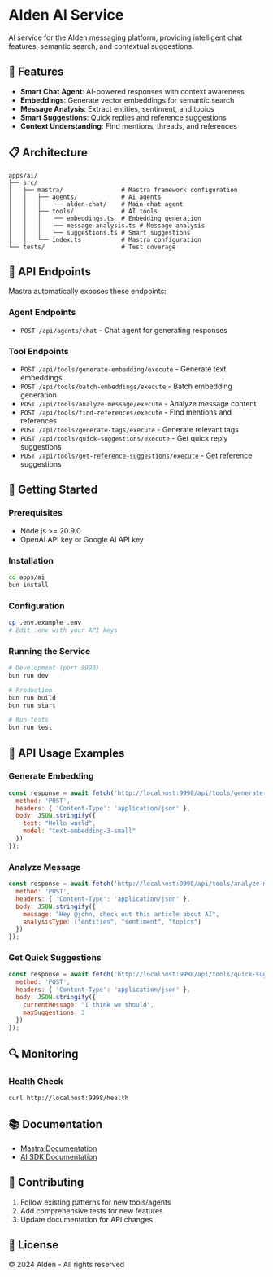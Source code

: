 # Alden AI Service

AI service for the Alden messaging platform, providing intelligent chat features, semantic search, and contextual suggestions.

## 🚀 Features

- **Smart Chat Agent**: AI-powered responses with context awareness
- **Embeddings**: Generate vector embeddings for semantic search
- **Message Analysis**: Extract entities, sentiment, and topics
- **Smart Suggestions**: Quick replies and reference suggestions
- **Context Understanding**: Find mentions, threads, and references

## 📋 Architecture

```
apps/ai/
├── src/
│   ├── mastra/                # Mastra framework configuration
│   │   ├── agents/            # AI agents
│   │   │   └── alden-chat/    # Main chat agent
│   │   ├── tools/             # AI tools
│   │   │   ├── embeddings.ts  # Embedding generation
│   │   │   ├── message-analysis.ts # Message analysis
│   │   │   └── suggestions.ts # Smart suggestions
│   │   └── index.ts           # Mastra configuration
└── tests/                     # Test coverage
```

## 🔧 API Endpoints

Mastra automatically exposes these endpoints:

### Agent Endpoints
- `POST /api/agents/chat` - Chat agent for generating responses

### Tool Endpoints
- `POST /api/tools/generate-embedding/execute` - Generate text embeddings
- `POST /api/tools/batch-embeddings/execute` - Batch embedding generation
- `POST /api/tools/analyze-message/execute` - Analyze message content
- `POST /api/tools/find-references/execute` - Find mentions and references
- `POST /api/tools/generate-tags/execute` - Generate relevant tags
- `POST /api/tools/quick-suggestions/execute` - Get quick reply suggestions
- `POST /api/tools/get-reference-suggestions/execute` - Get reference suggestions

## 🚀 Getting Started

### Prerequisites
- Node.js >= 20.9.0
- OpenAI API key or Google AI API key

### Installation
```bash
cd apps/ai
bun install
```

### Configuration
```bash
cp .env.example .env
# Edit .env with your API keys
```

### Running the Service
```bash
# Development (port 9998)
bun run dev

# Production
bun run build
bun run start

# Run tests
bun run test
```

## 📡 API Usage Examples

### Generate Embedding
```javascript
const response = await fetch('http://localhost:9998/api/tools/generate-embedding/execute', {
  method: 'POST',
  headers: { 'Content-Type': 'application/json' },
  body: JSON.stringify({
    text: "Hello world",
    model: "text-embedding-3-small"
  })
});
```

### Analyze Message
```javascript
const response = await fetch('http://localhost:9998/api/tools/analyze-message/execute', {
  method: 'POST',
  headers: { 'Content-Type': 'application/json' },
  body: JSON.stringify({
    message: "Hey @john, check out this article about AI",
    analysisType: ["entities", "sentiment", "topics"]
  })
});
```

### Get Quick Suggestions
```javascript
const response = await fetch('http://localhost:9998/api/tools/quick-suggestions/execute', {
  method: 'POST',
  headers: { 'Content-Type': 'application/json' },
  body: JSON.stringify({
    currentMessage: "I think we should",
    maxSuggestions: 3
  })
});
```

## 🔍 Monitoring

### Health Check
```bash
curl http://localhost:9998/health
```

## 📚 Documentation

- [Mastra Documentation](https://mastra.ai/docs)
- [AI SDK Documentation](https://sdk.vercel.ai/docs)

## 🤝 Contributing

1. Follow existing patterns for new tools/agents
2. Add comprehensive tests for new features
3. Update documentation for API changes

## 📝 License

© 2024 Alden - All rights reserved